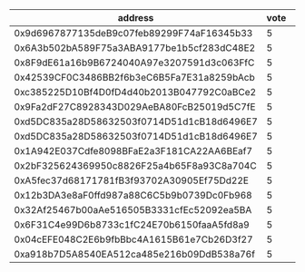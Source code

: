 address|vote|timestamp|signature
---|---|---|---
0x9d6967877135deB9c07feb89299F74aF16345b33|5|1611666569|0x94f2d47c6de4f5406ba9bc7cf17d5f8db8be757572ac670f2a9de778e4c3b097741239e2ed811a8fe158df6dbad0fd130ecc2da6012ad1fc44f2b0c493d0cae81b
0x6A3b502bA589F75a3ABA9177be1b5cf283dC48E2|5|1611666580|0xba0e6f994473f5980e4e409d8c36f15b352166334eec3b73b8aea363a0a01def3b18c4a9ded5cb201f8f8cf880d567dd10602b7e0815ca9e3ec53b59976fc9cd1b
0x8F9dE61a16b9B6724040A97e3207591d3c063FfC|5|1611666593|0x7a80685e251bf445ea32a022e7a0ba059aca9fd1c8c279c8c950bcc5b2ecd18c253a9f1e75d9be4116ae944b733f61b7601a222a083c3217ce3dde5a8f61036d1b
0x42539CF0C3486BB2f6b3eC6B5Fa7E31a8259bAcb|5|1611666907|0xff6ef225301bbfb47336d132d6fb20f808c96eb9ac5417fc4b526ce269b4bba5196fcc68c0b9d9e98cfc02673fcc1e80af361105feedf55d0ec4591bccff846f1c
0xc385225D10Bf4D0fD4d40b2013B047792C0aBCe2|5|1611666917|0x3083cf931af02c170f96e5c8276a970c1d87d210648e5e9290f2e1d57e728395241ccac77006d0ca6b245c98c30b9dce47f88af9662a020c2a930e9e9144a74d1c
0x9Fa2dF27C8928343D029AeBA80FcB25019d5C7fE|5|1611666936|0x54c85511877152c5e09c1d8d2daecbdcf8b88f2722b6f8280cbb1e84e31bafef696cbe59d0b109d2b738ba0d1e1d35e1f2204ba7aa45277470e29e711581b0381b
0xd5DC835a28D58632503f0714D51d1cB18d6496E7|5|1611668830|0xbcce24f14c567cd984162fb3266eea1122a04c8d1cd4117714237b93b9769b7743080d7d45ac2f963de62d04a211a42a0f1f08d8cf2fc0b8c60c8857bffc2b711c
0xd5DC835a28D58632503f0714D51d1cB18d6496E7|5|1611668857|0xd18c2445f9ab6b0487dba6d5f09675e1cb777c591c2e8683d4274e56846db32c5b5fde46120a777fe1ea6cf1f2c63a77094677e724cf4981de1124c19e6795e71c
0x1A942E037Cdfe8098BFaE2a3F181CA22AA6BEaf7|5|1611669302|0x265fad3abb9f785fd7760c4c3b061e2b8f1a9239b9d86ae71b6224e8044a4b273104c42b157882ffee500097920ba8ce273a5b72ee8962d0f2f2ccca2d3040321c
0x2bF325624369950c8826F25a4b65F8a93C8a704C|5|1611669977|0x5d5f988f5b6788bdee4eb3402b7ba2af4882c046aa300567e6fb6e842aa334e33bb986a9431e0ee09412a463b7e1397622536fea11b792014d17d33c1b562f361b
0xA5fec37d68171781fB3f93702A30905Ef75Dd22E|5|1611670373|0xab9b879ed7099667f8d12040696aae79e2c77cc497f6e80054be8dd71a216f601b703488f01a789be6c82b1e4018049d90cffebd462270d8293535fb6fb107961b
0x12b3DA3e8aF0ffd987a88C6C5b9b0739Dc0Fb968|5|1611674066|0xbbe40d0045113b8f1a74f739b4e87ae161ea15f4ee3fcdd97bbee17cf9da73f674b4944d50d7c6665c8db4f39efe5d4be896f3316e734611a49c7b704ecb1f761b
0x32Af25467b00aAe516505B3331cfEc52092ea5BA|5|1611674153|0xfa52a44287a160f074810d7c3350bf3737f5f36f0ae622ce8ff094c51e403f8808ba634ab33fc43468109064474cc91c1ed38aed954947feb0216c84419077ef1b
0x6F31C4e99D6b8733c1fC24E70b6150faaA5fd8a9|5|1611675033|0x983b3cd33e6f7804a55c9478fe69b6863bc3213f3746ca7b49ef0c44630748d12e3372077dbd6336d7009932cefb532c1426b6d49466ab083fbe66c7221a7aef1b
0x04cEFE048C2E6b9fbBbc4A1615B61e7Cb26D3f27|5|1611675662|0xce68b1fc7b2f34602818875cf4afd1d218865fc20d1222162edd8ab9de3c24d32a6d6f5e8776f20c11619e13b9a4a943dbe7e10e556cec1ffd7260a2c30cf11d1b
0xa918b7D5A8540EA512ca485e216b09DdB538a76f|5|1611689939|0xcbbf6803e2dfd4c9d54f59ce371264a7071428f98ccb1f574e8030a6ebc9509a1d84649e864df976e99a13eb8d9ad53c81445590f507dfdaef4efa3d766baf341b
